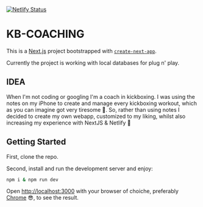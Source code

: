[![Netlify Status](https://api.netlify.com/api/v1/badges/58f16a0a-15da-4d0b-a2c4-b1bdf389474a/deploy-status)](https://app.netlify.com/sites/kb-coach/deploys)

# KB-COACHING

This is a [Next.js](https://nextjs.org/) project bootstrapped with [`create-next-app`](https://github.com/vercel/next.js/tree/canary/packages/create-next-app).

Currently the project is working with local databases for plug n' play.

## IDEA

When I'm not coding or googling I'm a coach in kickboxing. I was using the notes on my iPhone to create and manage every kickboxing workout, which as you can imagine got very tiresome :nauseated_face:. So, rather than using notes I decided to create my own webapp, customized to my liking, whilst also increasing my experience with NextJS & Netlify :smiling_face_with_three_hearts:

## Getting Started

First, clone the repo.

Second, install and run the development server and enjoy:

```bash
npm i & npm run dev
```

Open [http://localhost:3000](http://localhost:3000) with your browser of choiche, preferably [Chrome](https://www.google.com/chrome/) :sunglasses:, to see the result.
